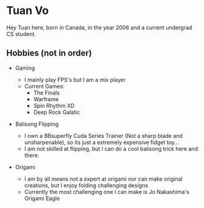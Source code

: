 # Tuan Vo

Hey Tuan here, born in Canada, in the year 2006 and a current undergrad CS student.

## Hobbies (not in order)

- Gaming
   - I mainly play FPS's but I am a mix player
   - Current Games:
      - The Finals
      - Warframe
      - Spin Rhythm XD
      - Deep Rock Galatic
        

- Balisong Flipping
   - I own a BBsuperfly Cuda Series Trainer (Not a sharp blade and unsharpenable), so its just a extremely expensive fidget toy...
   - I am not skilled at flipping, but I can do a cool balisong trick here and there. 

  
- Origami
   - I am by all means not a expert at origami nor can make original creations, but I enjoy folding challenging designs
   - Currently the most challenging one I can make is Jo Nakashima's Origami Eagle
     
